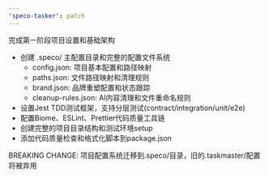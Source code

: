```yaml
---
'speco-tasker': patch
---
```


完成第一阶段项目设置和基础架构

- 创建 .speco/ 主配置目录和完整的配置文件系统
  - config.json: 项目基本配置和路径映射
  - paths.json: 文件路径映射和清理规则
  - brand.json: 品牌重塑配置和状态跟踪
  - cleanup-rules.json: AI内容清理和文件重命名规则
- 设置Jest TDD测试框架，支持分层测试(contract/integration/unit/e2e)
- 配置Biome、ESLint、Prettier代码质量工具链
- 创建完整的项目目录结构和测试环境setup
- 添加代码质量检查和格式化脚本到package.json

BREAKING CHANGE: 项目配置系统迁移到.speco/目录，旧的.taskmaster/配置将被弃用
